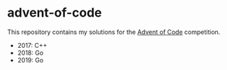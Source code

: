 # advent-of-code

This repository contains my solutions for the [Advent of Code](http://adventofcode.com/) competition.

* 2017: C++
* 2018: Go
* 2019: Go